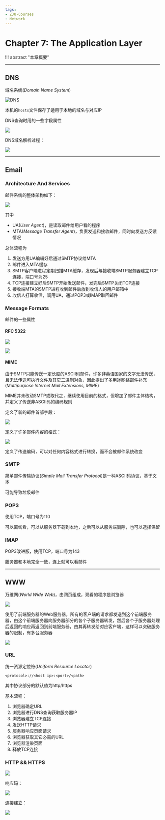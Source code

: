```yaml
---
tags:
- ZJU-Courses
- Network
---
```


# Chapter 7: The Application Layer

!!! abstract "本章概要"

---

## DNS

域名系统(*Domain Name System*)

![DNS](assets/DNS-Hierarchy.png)

本机的`hosts`文件保存了适用于本地的域名与对应IP

DNS查询时用的一些字段属性

![](assets/DNS-Query.png)

DNS域名解析过程：

![](assets/DNS-Resolution.png)

---

## Email

### Architecture And Services

邮件系统的整体架构如下：

![](assets/Email-Architecture.png)

其中

- UA(*User Agent*)，是读取邮件给用户看的程序
- MTA(*Message Transfer Agent*)，负责发送和接收邮件，同时向发送方反馈情况

总体流程为

1. 发送方用UA编辑好后通过SMTP协议给MTA
2. 邮件进入MTA缓存
3. SMTP客户端进程定期扫描MTA缓存，发现后与接收端SMTP服务器建立TCP连接，端口号为25
4. TCP连接建立好后SMTP开始发送邮件，发完后SMTP关闭TCP连接
5. 接收端MTA的SMTP进程收到邮件后放到收信人的用户邮箱中
6. 收信人打算收信，调用UA，通过POP3或IMAP取回邮件

### Message Formats

邮件的一些属性

#### RFC 5322

![](assets/MessageFormat-1.png)

![](assets/MessageFormat-2.png)

#### MIME

由于SMTP只能传送一定长度的ASCII码邮件，许多非英语国家的文字无法传送，且无法传送可执行文件及其它二进制对象，因此提出了多用途网络邮件补充(*Multipurpose Internet Mail Extensions, MIME*)

MIME并未改动SMTP或取代之，继续使用目前的格式，但增加了邮件主体结构，并定义了传送非ASCII码的编码规则

定义了新的邮件首部字段：

![](assets/MessageFormat-3.png)

定义了许多邮件内容的格式：

![](assets/MessageFormat-4.png)

定义了传送编码，可以对任何内容格式进行转换，而不会被邮件系统改变

### SMTP

简单邮件传输协议(*Simple Mail Transfer Protocol*)是一种ASCII码协议，基于文本

可能导致垃圾邮件

### POP3

使用TCP，端口号为110

可以离线看，可以从服务器下载到本地，之后可以从服务端删除，也可以选择保留

### IMAP

POP3改进版，使用TCP，端口号为143

服务器和本地完全一致，连上就可以看邮件

---

## WWW

万维网(*World Wide Web*)，由网页组成，观看的程序是浏览器

![](assets/WWWOverview.png)

使用了前端服务器的Web服务器，所有的客户端的请求都发送到这个前端服务器，由这个前端服务器向服务器部分的各个子服务器转发，然后各个子服务器处理后返回的响应再返回到前端服务器，由其再转发给对应客户端，这样可以突破服务器的限制，有多台服务器

![](assets/WebServerProcess.png)

### URL

统一资源定位符(*Uniform Resource Locator*)

```txt
<protocol>://<host ip>:<port>/<path>
```

其中协议部分的默认值为http/https

基本流程：

1. 浏览器确定URL
2. 浏览器进行DNS查询获取服务器IP
3. 浏览器建立TCP连接
4. 发送HTTP请求
5. 服务器响应页面请求
6. 浏览器获取其它必需的URL
7. 浏览器渲染页面
8. 释放TCP连接

### HTTP && HTTPS

![](assets/HTTPMethods.png)

响应码：

![](assets/HTTPCodes.png)

连接建立：

![](assets/HTTPConnection.png)
